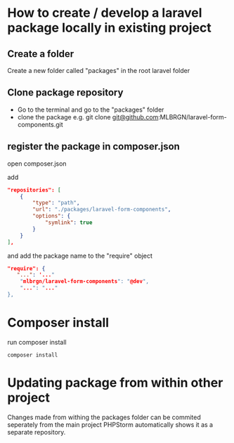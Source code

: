 # How to create / develop a laravel package locally in existing project

## Create a folder

Create a new folder called "packages" in the root laravel folder

## Clone package repository

- Go to the terminal and go to the "packages" folder
- clone the package e.g. git clone git@github.com:MLBRGN/laravel-form-components.git

## register the package in composer.json

open composer.json

add 

```json
"repositories": [
    {
        "type": "path",
        "url": "./packages/laravel-form-components",
        "options": {
            "symlink": true
        }
    }
],
```

and add the package name to the "require" object

```json
"require": {
   "...": '..."
    "mlbrgn/laravel-form-components": "@dev",
    "...": "..."
},
```

# Composer install

run composer install

```shell
composer install
```
# Updating package from within other project

Changes made from withing the packages folder can be commited seperately from the main project
PHPStorm automatically shows it as a separate repository.
